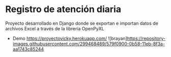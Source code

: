 # Registro de atención diaria
Proyecto desarrollado en Django donde se exportan e importan datos de archivos Excel a través de la librería OpenPyXL
- Demo https://proyectovicky.herokuapp.com/
![brayan]https://repository-images.githubusercontent.com/299468489/579f0900-0b58-11eb-8f3a-aa1743c85244
